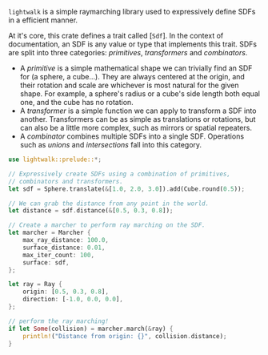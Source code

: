 `lightwalk` is a simple raymarching library used to expressively define SDFs in a efficient manner.

At it's core, this crate defines a trait called [`Sdf`]. In the context of documentation, an SDF is any value or type that implements this trait.
    SDFs are split into three categories: _primitives_, _transformers_ and _combinators_.
- A _primitive_ is a simple mathematical shape we can trivially find an SDF for (a sphere, a cube...). They are always centered at the origin, and their
    rotation and scale are whichever is most natural for the given shape. For example, a sphere's radius or a cube's side length both equal one, and the cube
    has no rotation.
- A _transformer_ is a simple function we can apply to transform a SDF into another. Transformers can be as simple as translations or rotations, but can also
    be a little more complex, such as mirrors or spatial repeaters.
- A _combinator_ combines multiple SDFs into a single SDF. Operations such as _unions_ and _intersections_ fall into this category.

```rust
use lightwalk::prelude::*;

// Expressively create SDFs using a combination of primitives,
// combinators and transformers.
let sdf = Sphere.translate(&[1.0, 2.0, 3.0]).add(Cube.round(0.5));

// We can grab the distance from any point in the world.
let distance = sdf.distance(&[0.5, 0.3, 0.8]);

// Create a marcher to perform ray marching on the SDF.
let marcher = Marcher {
    max_ray_distance: 100.0,
    surface_distance: 0.01,
    max_iter_count: 100,
    surface: sdf,
};

let ray = Ray {
    origin: [0.5, 0.3, 0.8],
    direction: [-1.0, 0.0, 0.0],
};

// perform the ray marching!
if let Some(collision) = marcher.march(&ray) {
    println!("Distance from origin: {}", collision.distance);
}

```
